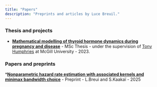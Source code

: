 ```yaml
---
title: "Papers"
description: "Preprints and articles by Luce Breuil."
---
```


### Thesis and projects

* [**Mathematical modelling of thyroid hormone dynamics during pregnancy and disease**](https://escholarship.mcgill.ca/concern/theses/7s75dj955) - MSc Thesis - under the supervision of [Tony Humphries](https://www.math.mcgill.ca/humphries/) at McGill University - 2023.


### Papers and preprints 

*[**Nonparametric hazard rate estimation with associated kernels and minimax bandwidth choice**](https://hal.science/UNIV-PARIS8-OA/hal-05288290v1) - Preprint - L.Breui and S.Kaakaï - 2025